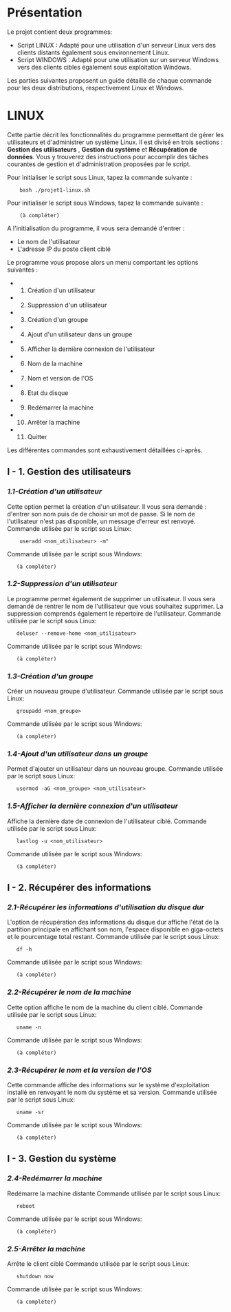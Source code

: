 # **Présentation** 

Le projet contient deux programmes:
- Script LINUX : Adapté pour une utilisation d'un serveur Linux vers des clients distants également sous environnement Linux.
- Script WINDOWS : Adapté pour une utilisation sur un serveur Windows vers des clients cibles également sous exploitation Windows.

Les parties suivantes proposent un guide détaillé de chaque commande pour les deux distributions, respectivement Linux et Windows. 

 # **LINUX** 
Cette partie décrit les fonctionnalités du programme permettant de gérer les utilisateurs et d'administrer un système Linux. Il est divisé en trois sections : **Gestion des utilisateurs** , **Gestion du système** et **Récupération de données**. Vous y trouverez des instructions pour accomplir des tâches courantes de gestion et d'administration proposées par le script.

Pour initialiser le script sous Linux, tapez la commande suivante :
``` 
    bash ./projet1-linux.sh
  ```
  
Pour initialiser le script sous Windows, tapez la commande suivante :
``` 
    (à compléter)
  ```

A l'initialisation du programme, il vous sera demandé d'entrer : 
- Le nom de l'utilisateur 
- L'adresse IP du poste client ciblé  

Le programme vous propose alors un menu comportant les options suivantes : 
- 1) Création d'un utilisateur
- 2) Suppression d'un utilisateur
- 3) Création d'un groupe
- 4) Ajout d'un utilisateur dans un groupe
- 5) Afficher la dernière connexion de l'utilisateur
- 6) Nom de la machine
- 7) Nom et version de l'OS
- 8) Etat du disque 
- 9) Redémarrer la machine
- 10) Arrêter la machine
- 11) Quitter

Les différentes commandes sont exhaustivement détaillées ci-après.
## I - 1. Gestion des utilisateurs

### *1.1-Création d'un utilisateur*
Cette option permet la création d'un utilisateur. Il vous sera demandé : d'entrer son nom puis de de choisir un mot de passe. Si le nom de l'utilisateur n'est pas disponible, un message d'erreur est renvoyé.
Commande utilisée par le script sous Linux:
``` 
    useradd <nom_utilisateur> -m"
  ```

Commande utilisée par le script sous Windows:
``` 
   (à compléter)
  ```
### *1.2-Suppression d'un utilisateur*
Le programme permet également de supprimer un utilisateur. Il vous sera demandé de rentrer le nom de l'utilisateur que vous souhaitez supprimer. La suppression comprends également le répertoire de l'utilisateur.
Commande utilisée par le script sous Linux:
``` 
   deluser --remove-home <nom_utilisateur>
  ```

Commande utilisée par le script sous Windows:
``` 
   (à compléter)
  ```
### *1.3-Création d'un groupe*
Créer un nouveau groupe d'utilisateur. 
Commande utilisée par le script sous Linux:
``` 
   groupadd <nom_groupe>
  ```

Commande utilisée par le script sous Windows:
``` 
   (à compléter)
  ```
### *1.4-Ajout d'un utilisateur dans un groupe*
Permet d'ajouter un utilisateur dans un nouveau groupe.
Commande utilisée par le script sous Linux:
``` 
   usermod -aG <nom_groupe> <nom_utilisateur>
  ```

### *1.5-Afficher la dernière connexion d'un utilisateur*
Affiche la dernière date de connexion de l'utilisateur ciblé.
Commande utilisée par le script sous Linux:
``` 
   lastlog -u <nom_utilisateur>
  ```

Commande utilisée par le script sous Windows:
``` 
   (à compléter)
  ```
## I - 2. Récupérer des informations

### *2.1-Récupérer les informations d'utilisation du disque dur*
L'option de récupération des informations du disque dur affiche l'état de la partition principale en affichant son nom, l'espace disponible en giga-octets et le pourcentage total restant.
Commande utilisée par le script sous Linux:
``` 
   df -h
  ```

Commande utilisée par le script sous Windows:
``` 
   (à compléter)
  ```
### *2.2-Récupérer le nom de la machine*
Cette option affiche le nom de la machine du client ciblé.
Commande utilisée par le script sous Linux:
``` 
   uname -n
  ```

Commande utilisée par le script sous Windows:
``` 
   (à compléter)
  ```
  
### *2.3-Récupérer le nom et la version de l'OS*
Cette commande affiche des informations sur le système d'exploitation installé en renvoyant le nom du système et sa version.
Commande utilisée par le script sous Linux:
``` 
   uname -sr
  ```

Commande utilisée par le script sous Windows:
``` 
   (à compléter)
  ```
## I - 3. Gestion du système

### *2.4-Redémarrer la machine*
Redémarre la machine distante
Commande utilisée par le script sous Linux:
``` 
   reboot
  ```

Commande utilisée par le script sous Windows:
``` 
   (à compléter)
  ```
### *2.5-Arrêter la machine*
Arrête le client ciblé
Commande utilisée par le script sous Linux:
``` 
   shutdown now
  ```
  
Commande utilisée par le script sous Windows:
``` 
   (à compléter)
  ```

